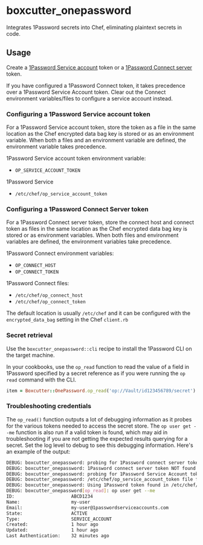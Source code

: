 boxcutter_onepassword
=====================

Integrates 1Password secrets into Chef, eliminating plaintext secrets in
code.

Usage
-----

Create a [1Password Service account](https://developer.1password.com/docs/service-accounts) token
or a [1Password Connect server](https://developer.1password.com/docs/connect)
token.

If you have configured a 1Password Connect token, it takes precedence over a
1Password Service Account token. Clear out the Connect environment variables/files
to configure a service account instead.

### Configuring a 1Password Service account token

For a 1Password Service account token, store the token as a file in the same location
as the Chef encrypted data bag key is stored or as an environment variable. When
both a files and an environment variable are defined, the environment variable
takes precedence.

1Password Service account token environment variable:
- `OP_SERVICE_ACCOUNT_TOKEN`

1Password Service
- `/etc/chef/op_service_account_token`

### Configuring a 1Password Connect Server token

For a 1Password Connect server token, store the connect host and connect token
as files in the same location as the Chef encrypted data bag key is stored or
as environment variables. When both files and environment variables are
defined, the environment variables take precedence.

1Password Connect environment variables:
- `OP_CONNECT_HOST`
- `OP_CONNECT_TOKEN`

1Password Connect files:
- `/etc/chef/op_connect_host`
- `/etc/chef/op_connect_token`

The default location is usually `/etc/chef` and it can be configured with the
`encrypted_data_bag` setting in the Chef `client.rb`

### Secret retrieval

Use the `boxcutter_onepassword::cli` recipe to install the 1Password CLI
on the target machine.

In your cookbooks, use the `op_read` function to read the value of a field in 1Password
specified by a secret reference as if you were running the `op read` command with the CLI.

```ruby
item = Boxcutter::OnePassword.op_read('op://Vault/id123456789/secret')
```

### Troubleshooting credentials

The `op_read()` function outputs a lot of debugging information as it probes
for the various tokens needed to access the secret store. The `op user get --me`
function is also run if a valid token is found, which may aid in troubleshooting
if you are not getting the expected results querying for a secret. Set the log
level to debug to see this debugging information. Here's an example of the output:

```bash
DEBUG: boxcutter_onepassword: probing for 1Password connect server token
DEBUG: boxcutter_onepassword: 1Password connect server token NOT found
DEBUG: boxcutter_onepassword: probing for 1Password Service Account token
DEBUG: boxcutter_onepassword: /etc/chef/op_service_account_token file found!
DEBUG: boxcutter_onepassword: Using 1Password token found in /etc/chef/op_service_account_token
DEBUG: boxcutter_onepassword[op_read]: op user get --me
ID:                     ABCD1234
Name:                   my-user
Email:                  my-user@1passwordserviceaccounts.com
State:                  ACTIVE
Type:                   SERVICE_ACCOUNT
Created:                1 hour ago
Updated:                1 hour ago
Last Authentication:    32 minutes ago
```
